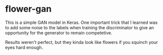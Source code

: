# flower-gan
This is a simple GAN model in Keras. One important trick that I learned was to add some noise to the labels when training the discriminator to give an opportunity for the generator to remain competetive.

Results weren't perfect, but they kinda look like flowers if you squinch your eyes hard enough.
